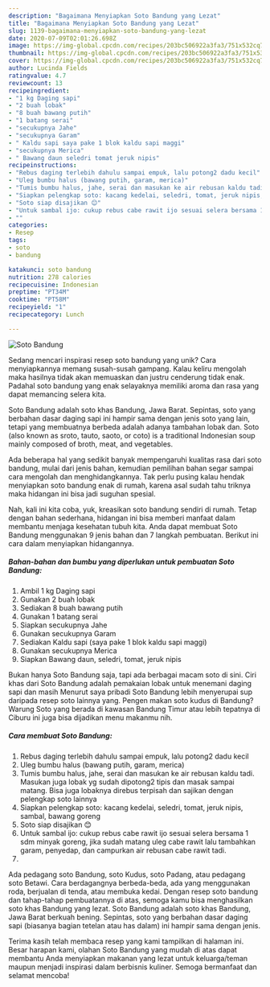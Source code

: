```yaml
---
description: "Bagaimana Menyiapkan Soto Bandung yang Lezat"
title: "Bagaimana Menyiapkan Soto Bandung yang Lezat"
slug: 1139-bagaimana-menyiapkan-soto-bandung-yang-lezat
date: 2020-07-09T02:01:26.698Z
image: https://img-global.cpcdn.com/recipes/203bc506922a3fa3/751x532cq70/soto-bandung-foto-resep-utama.jpg
thumbnail: https://img-global.cpcdn.com/recipes/203bc506922a3fa3/751x532cq70/soto-bandung-foto-resep-utama.jpg
cover: https://img-global.cpcdn.com/recipes/203bc506922a3fa3/751x532cq70/soto-bandung-foto-resep-utama.jpg
author: Lucinda Fields
ratingvalue: 4.7
reviewcount: 13
recipeingredient:
- "1 kg Daging sapi"
- "2 buah lobak"
- "8 buah bawang putih"
- "1 batang serai"
- "secukupnya Jahe"
- "secukupnya Garam"
- " Kaldu sapi saya pake 1 blok kaldu sapi maggi"
- "secukupnya Merica"
- " Bawang daun seledri tomat jeruk nipis"
recipeinstructions:
- "Rebus daging terlebih dahulu sampai empuk, lalu potong2 dadu kecil"
- "Uleg bumbu halus (bawang putih, garam, merica)"
- "Tumis bumbu halus, jahe, serai dan masukan ke air rebusan kaldu tadi. Masukan juga lobak yg sudah dipotong2 tipis dan masak sampai matang. Bisa juga lobaknya direbus terpisah dan sajikan dengan pelengkap soto lainnya"
- "Siapkan pelengkap soto: kacang kedelai, seledri, tomat, jeruk nipis, sambal, bawang goreng"
- "Soto siap disajikan 😊"
- "Untuk sambal ijo: cukup rebus cabe rawit ijo sesuai selera bersama 1 sdm minyak goreng, jika sudah matang uleg cabe rawit lalu tambahkan garam, penyedap, dan campurkan air rebusan cabe rawit tadi."
- ""
categories:
- Resep
tags:
- soto
- bandung

katakunci: soto bandung 
nutrition: 278 calories
recipecuisine: Indonesian
preptime: "PT34M"
cooktime: "PT58M"
recipeyield: "1"
recipecategory: Lunch

---
```



![Soto Bandung](https://img-global.cpcdn.com/recipes/203bc506922a3fa3/751x532cq70/soto-bandung-foto-resep-utama.jpg)

Sedang mencari inspirasi resep soto bandung yang unik? Cara menyiapkannya memang susah-susah gampang. Kalau keliru mengolah maka hasilnya tidak akan memuaskan dan justru cenderung tidak enak. Padahal soto bandung yang enak selayaknya memiliki aroma dan rasa yang dapat memancing selera kita.

Soto Bandung adalah soto khas Bandung, Jawa Barat. Sepintas, soto yang berbahan dasar daging sapi ini hampir sama dengan jenis soto yang lain, tetapi yang membuatnya berbeda adalah adanya tambahan lobak dan. Soto (also known as sroto, tauto, saoto, or coto) is a traditional Indonesian soup mainly composed of broth, meat, and vegetables.

Ada beberapa hal yang sedikit banyak mempengaruhi kualitas rasa dari soto bandung, mulai dari jenis bahan, kemudian pemilihan bahan segar sampai cara mengolah dan menghidangkannya. Tak perlu pusing kalau hendak menyiapkan soto bandung enak di rumah, karena asal sudah tahu triknya maka hidangan ini bisa jadi suguhan spesial.


Nah, kali ini kita coba, yuk, kreasikan soto bandung sendiri di rumah. Tetap dengan bahan sederhana, hidangan ini bisa memberi manfaat dalam membantu menjaga kesehatan tubuh kita. Anda dapat membuat Soto Bandung menggunakan 9 jenis bahan dan 7 langkah pembuatan. Berikut ini cara dalam menyiapkan hidangannya.

<!--inarticleads1-->

##### Bahan-bahan dan bumbu yang diperlukan untuk pembuatan Soto Bandung:

1. Ambil 1 kg Daging sapi
1. Gunakan 2 buah lobak
1. Sediakan 8 buah bawang putih
1. Gunakan 1 batang serai
1. Siapkan secukupnya Jahe
1. Gunakan secukupnya Garam
1. Sediakan  Kaldu sapi (saya pake 1 blok kaldu sapi maggi)
1. Gunakan secukupnya Merica
1. Siapkan  Bawang daun, seledri, tomat, jeruk nipis


Bukan hanya Soto Bandung saja, tapi ada berbagai macam soto di sini. Ciri khas dari Soto Bandung adalah pemakaian lobak untuk menemani daging sapi dan masih Menurut saya pribadi Soto Bandung lebih menyerupai sup daripada resep soto lainnya yang. Pengen makan soto kudus di Bandung? Warung Soto yang berada di kawasan Bandung Timur atau lebih tepatnya di Ciburu ini juga bisa dijadikan menu makanmu nih. 

<!--inarticleads2-->

##### Cara membuat Soto Bandung:

1. Rebus daging terlebih dahulu sampai empuk, lalu potong2 dadu kecil
1. Uleg bumbu halus (bawang putih, garam, merica)
1. Tumis bumbu halus, jahe, serai dan masukan ke air rebusan kaldu tadi. Masukan juga lobak yg sudah dipotong2 tipis dan masak sampai matang. Bisa juga lobaknya direbus terpisah dan sajikan dengan pelengkap soto lainnya
1. Siapkan pelengkap soto: kacang kedelai, seledri, tomat, jeruk nipis, sambal, bawang goreng
1. Soto siap disajikan 😊
1. Untuk sambal ijo: cukup rebus cabe rawit ijo sesuai selera bersama 1 sdm minyak goreng, jika sudah matang uleg cabe rawit lalu tambahkan garam, penyedap, dan campurkan air rebusan cabe rawit tadi.
1. 


Ada pedagang soto Bandung, soto Kudus, soto Padang, atau pedagang soto Betawi. Cara berdagangnya berbeda-beda, ada yang menggunakan roda, berjualan di tenda, atau membuka kedai. Dengan resep soto bandung dan tahap-tahap pembuatannya di atas, semoga kamu bisa menghasilkan soto khas Bandung yang lezat. Soto Bandung adalah soto khas Bandung, Jawa Barat berkuah bening. Sepintas, soto yang berbahan dasar daging sapi (biasanya bagian tetelan atau has dalam) ini hampir sama dengan jenis. 

Terima kasih telah membaca resep yang kami tampilkan di halaman ini. Besar harapan kami, olahan Soto Bandung yang mudah di atas dapat membantu Anda menyiapkan makanan yang lezat untuk keluarga/teman maupun menjadi inspirasi dalam berbisnis kuliner. Semoga bermanfaat dan selamat mencoba!

